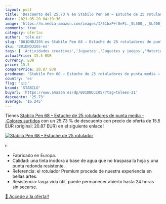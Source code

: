 ```yaml
---
layout: post
title: 'Descuento del 25.73 % en Stabilo Pen 68 – Estuche de 25 rotulador'
date: 2021-05-20 04:19:36
image: 'https://m.media-amazon.com/images/I/51bxP+f8eFL._SL500_._SL400_.jpg'
comments: true
category: ofertas
author: 'tole.es'
slug: 'B01DNDJI0S-es Stabilo Pen 68 – Estuche de 25 rotuladores de punta media...'
sku: 'B01DNDJI0S-es'
tags: [ 'Actividades creativas','Juguetes','Juguetes y juegos','Material de escritura y dibujo para niños','Rotuladores de colores para niños','rotuladores','stabilo', ]
actualPrice: 15.5 EUR
currency: EUR
price: 15.5
comparePrice: 20.87 EUR
prodname: 'Stabilo Pen 68 – Estuche de 25 rotuladores de punta media – Colores surtidos'
country: 'es'
flag: '🇪🇸'
brand: 'STABILO'
buyurl: 'https://www.amazon.es/dp/B01DNDJI0S/?tag=tolees-21'
descuento: '25.73'
average: '16.245'
---
```


Tienes [Stabilo Pen 68 – Estuche de 25 rotuladores de punta media – Colores surtidos](https://www.amazon.es/dp/B01DNDJI0S/?tag=tolees-21) con un 25.73 % de descuento con precio de oferta de 15.5 EUR (original: 20.87 EUR) en el siguiente enlace!

[![Stabilo Pen 68 – Estuche de 25 rotulador](https://m.media-amazon.com/images/I/51bxP+f8eFL._SL500_._SL400_.jpg)](https://www.amazon.es/dp/B01DNDJI0S/?tag=tolees-21)

ℹ️:

- Fabricado en Europa.
- Calidad: una tinta inodora a base de agua que no traspasa la hoja y una punta redonda resistente.
- Referencia: el rotulador Premium procede de nuestra experiencia en bellas artes.
- Resistencia: larga vida útil, puede permanecer abierto hasta 24 horas sin secarse.

[🛒 Accede a la oferta!!](https://www.amazon.es/dp/B01DNDJI0S/?tag=tolees-21)
